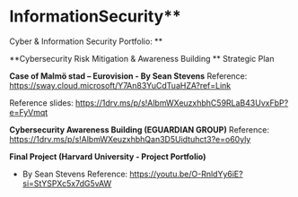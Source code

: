 # InformationSecurity**
Cyber &amp; Information Security Portfolio: **

**Cybersecurity Risk Mitigation & Awareness Building **
Strategic Plan 

**Case of Malmö stad – Eurovision - By Sean Stevens**
Reference: https://sway.cloud.microsoft/Y7An83YuCdTuaHZA?ref=Link 


Reference slides: https://1drv.ms/p/s!AlbmWXeuzxhbhC59RLaB43UvxFbP?e=FyVmqt


**Cybersecurity Awareness Building (EGUARDIAN GROUP)** 
Reference: https://1drv.ms/p/s!AlbmWXeuzxhbhQan3D5Uidtuhct3?e=o60yly


**Final Project (Harvard University - Project Portfolio)** 
- By Sean Stevens Reference: https://youtu.be/O-RnldYy6iE?si=StYSPXc5x7dG5vAW


